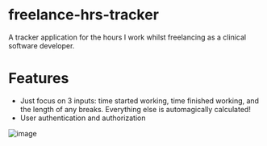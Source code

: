 # freelance-hrs-tracker
A tracker application for the hours I work whilst freelancing as a clinical software developer.

# Features

- Just focus on 3 inputs: time started working, time finished working, and the length of any breaks. Everything else is automagically calculated!
- User authentication and authorization


![image](https://user-images.githubusercontent.com/68898006/229286431-9304cadc-de17-4fdc-aea2-77ccf9974c32.png)
